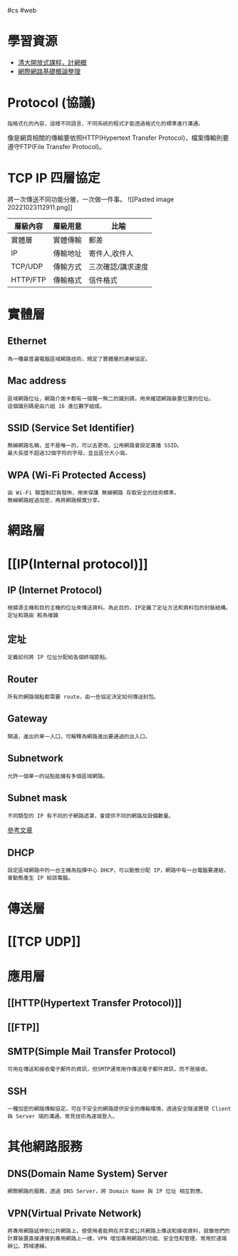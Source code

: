 #cs #web

# 學習資源
- [清大開放式課程，計網概](https://hackmd.io/@0xff07/network/https%3A%2F%2Fhackmd.io%2F%400xff07%2FByADDQ57Y)
- [網際網路基礎概論整理](https://hackmd.io/@Yu040419/S1raoZE3E)

# Protocol (協議)
	指格式化的內容，這樣不同語言、不同系統的程式才能透過格式化的標準進行溝通。

像是網頁相關的傳輸要依照HTTP(Hypertext Transfer Protocol)，檔案傳輸則要遵守FTP(File Transfer Protocol)。

# TCP IP 四層協定
將一次傳送不同功能分層，一次做一件事。
![[Pasted image 20221023112911.png]]

| 層級內容 | 層級用意 | 比喻              |
| -------- | -------- | ----------------- |
| 實體層   | 實體傳輸 | 郵差              | 
| IP       | 傳輸地址 | 寄件人,收件人     |
| TCP/UDP  | 傳輸方式 | 三次確認/講求速度 |
| HTTP/FTP | 傳輸格式 | 信件格式          |

# 實體層
## Ethernet
	為一種最普遍電腦區域網路技術，規定了實體層的連線協定。

## Mac address
	區域網路位址，網路介面卡都有一個獨一無二的識別碼，用來確認網路裝置位置的位址。
	這個識別碼是由六組 16 進位數字組成。

## SSID (Service Set Identifier)
	無線網路名稱，並不是唯一的，可以去更改。公用網路會設定廣播 SSID。
	最大長度不超過32個字符的字母，並且區分大小寫。

## WPA (Wi-Fi Protected Access)
	由 Wi-Fi 聯盟制訂與發佈，用來保護 無線網路 存取安全的技術標準。
	無線網路經過加密，再將網路頻寬分享。


# 網路層
# [[IP(Internal protocol)]]	
## IP (Internet Protocol)
	根據源主機和目的主機的位址來傳送資料。為此目的，IP定義了定址方法和資料包的封裝結構。
	定址和路由 較為複雜
	
## 定址
	定義如何將 IP 位址分配給各個終端節點。

## Router
	所有的網路端點都需要 route，由一些協定決定如何傳送封包。

## Gateway
	閘道，進出的單一入口。可解釋為網路進出要通過的出入口。

## Subnetwork
	允許一個單一的站點能擁有多個區域網路。

## Subnet mask 
	不同類型的 IP 有不同的子網路遮罩，會提供不同的網路及設備數量。
[參考文章](https://nordvpn.com/zh-tw/blog/ziwanglu-zhezhao/)

## DHCP
	設定區域網路中的一台主機為指揮中心 DHCP，可以動態分配 IP，網路中有一台電腦要連結，會動態產生 IP 給該電腦。

# 傳送層
# [[TCP UDP]]

# 應用層
## [[HTTP(Hypertext Transfer Protocol)]]
## [[FTP]]
## SMTP(**S**imple **M**ail **T**ransfer **P**rotocol)
	可用在傳送和接收電子郵件的資訊，但SMTP通常用作傳送電子郵件資訊，而不是接收。
	
## SSH
	一種加密的網路傳輸協定。可在不安全的網路提供安全的傳輸環境，透過安全隧道實現 Client 與 Server 端的溝通。常見技術為遠端登入。

# 其他網路服務
## DNS(Domain Name System) Server
	網際網路的服務，透過 DNS Server，將 Domain Name 與 IP 位址 相互對應。

## VPN(Virtual Private Network)
	將專用網路延伸到公共網路上，使使用者能夠在共享或公共網路上傳送和接收資料，就像他們的計算裝置直接連接到專用網路上一樣，VPN 增加專用網路的功能、安全性和管理，常用於遠端辦公、跨域連線。



